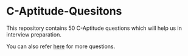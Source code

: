 # C-Aptitude-Quesitons

This repository contains 50 C-Aptitude questions which will help us in interview preparation.

You can also refer [here](https://www.geeksforgeeks.org/c-multiple-choice-questions/) for more questions.
